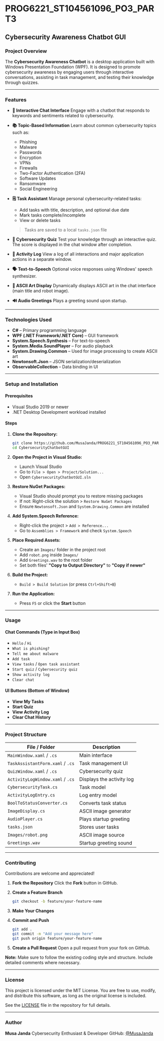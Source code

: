 # PROG6221_ST104561096_PO3_PART3
## Cybersecurity Awareness Chatbot GUI

### Project Overview

The **Cybersecurity Awareness Chatbot** is a desktop application built with Windows Presentation Foundation (WPF). It is designed to promote cybersecurity awareness by engaging users through interactive conversations, assisting in task management, and testing their knowledge through quizzes.

---

### Features

* **💬 Interactive Chat Interface**
  Engage with a chatbot that responds to keywords and sentiments related to cybersecurity.

* **📚 Topic-Based Information**
  Learn about common cybersecurity topics such as:

  * Phishing
  * Malware
  * Passwords
  * Encryption
  * VPNs
  * Firewalls
  * Two-Factor Authentication (2FA)
  * Software Updates
  * Ransomware
  * Social Engineering

* **🗒️ Task Assistant**
  Manage personal cybersecurity-related tasks:

  * Add tasks with title, description, and optional due date
  * Mark tasks complete/incomplete
  * View or delete tasks

  > Tasks are saved to a local `tasks.json` file

* **🧠 Cybersecurity Quiz**
  Test your knowledge through an interactive quiz. The score is displayed in the chat window after completion.

* **📜 Activity Log**
  View a log of all interactions and major application actions in a separate window.

* **🗣️ Text-to-Speech**
  Optional voice responses using Windows' speech synthesizer.

* **🤖 ASCII Art Display**
  Dynamically displays ASCII art in the chat interface (main title and robot image).

* **🔊 Audio Greetings**
  Plays a greeting sound upon startup.

---

### Technologies Used

* **C#** – Primary programming language
* **WPF (.NET Framework/.NET Core)** – GUI framework
* **System.Speech.Synthesis** – For text-to-speech
* **System.Media.SoundPlayer** – For audio playback
* **System.Drawing.Common** – Used for image processing to create ASCII art
* **Newtonsoft.Json** – JSON serialization/deserialization
* **ObservableCollection<T>** – Data binding in UI

---

### Setup and Installation

#### Prerequisites

* Visual Studio 2019 or newer
* .NET Desktop Development workload installed

#### Steps

1. **Clone the Repository:**

   ```bash
   git clone https://github.com/MusaJanda/PROG6221_ST104561096_PO3_PART3.git
   cd CybersecurityChatbotGUI
   ```

2. **Open the Project in Visual Studio:**

   * Launch Visual Studio
   * Go to `File > Open > Project/Solution...`
   * Open `CybersecurityChatbotGUI.sln`

3. **Restore NuGet Packages:**

   * Visual Studio should prompt you to restore missing packages
   * If not: Right-click the solution > `Restore NuGet Packages`
   * Ensure `Newtonsoft.Json` and `System.Drawing.Common` are installed

4. **Add System.Speech Reference:**

   * Right-click the project > `Add > Reference...`
   * Go to `Assemblies > Framework` and check `System.Speech`

5. **Place Required Assets:**

   * Create an `Images/` folder in the project root
   * Add `robot.png` inside `Images/`
   * Add `Greetings.wav` to the root folder
   * Set both files' **"Copy to Output Directory"** to **"Copy if newer"**

6. **Build the Project:**

   * `Build > Build Solution` (or press `Ctrl+Shift+B`)

7. **Run the Application:**

   * Press `F5` or click the **Start** button

---

### Usage

#### Chat Commands (Type in Input Box)

* `Hello` / `Hi`
* `What is phishing?`
* `Tell me about malware`
* `Add task`
* `View tasks` / `Open task assistant`
* `Start quiz` / `Cybersecurity quiz`
* `Show activity log`
* `Clear chat`

#### UI Buttons (Bottom of Window)

* **View My Tasks**
* **Start Quiz**
* **View Activity Log**
* **Clear Chat History**

---

### Project Structure

| File / Folder                    | Description               |
| -------------------------------- | ------------------------- |
| `MainWindow.xaml` / `.cs`        | Main interface            |
| `TaskAssistantForm.xaml` / `.cs` | Task management UI        |
| `QuizWindow.xaml` / `.cs`        | Cybersecurity quiz        |
| `ActivityLogWindow.xaml` / `.cs` | Displays the activity log |
| `CybersecurityTask.cs`           | Task model                |
| `ActivityLogEntry.cs`            | Log entry model           |
| `BoolToStatusConverter.cs`       | Converts task status      |
| `ImageDisplay.cs`                | ASCII image generator     |
| `AudioPlayer.cs`                 | Plays startup greeting    |
| `tasks.json`                     | Stores user tasks         |
| `Images/robot.png`               | ASCII image source        |
| `Greetings.wav`                  | Startup greeting sound    |

---

### Contributing

Contributions are welcome and appreciated!

1. **Fork the Repository**
   Click the **Fork** button in GitHub.

2. **Create a Feature Branch**

   ```bash
   git checkout -b feature/your-feature-name
   ```

3. **Make Your Changes**

4. **Commit and Push**

   ```bash
   git add .
   git commit -m "Add your message here"
   git push origin feature/your-feature-name
   ```

5. **Create a Pull Request**
   Open a pull request from your fork on GitHub.

**Note:** Make sure to follow the existing coding style and structure. Include detailed comments where necessary.

---

### License

This project is licensed under the MIT License.
You are free to use, modify, and distribute this software, as long as the original license is included.

See the [LICENSE](LICENSE) file in the repository for full details.

---

### Author

**Musa Janda**
Cybersecurity Enthusiast & Developer
GitHub: [@MusaJanda](https://github.com/MusaJanda)
